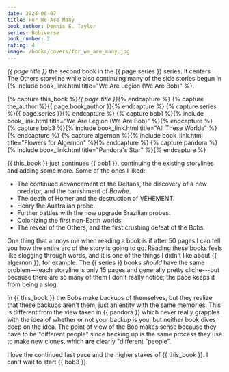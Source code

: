 ```yaml
---
date: 2024-08-07
title: For We Are Many
book_author: Dennis E. Taylor
series: Bobiverse
book_number: 2
rating: 4
image: /books/covers/for_we_are_many.jpg
---
```


<cite class="book-title">{{ page.title }}</cite> the second book in the
<span class="book-series">{{ page.series }}</span> series. It centers The
Others storyline while also continuing many of the side stories begun in {%
include book_link.html title="We Are Legion (We Are Bob)" %}.

{% capture this_book %}<cite class="book-title">{{ page.title }}</cite>{% endcapture %}
{% capture the_author %}<span class="author-name">{{ page.book_author }}</span>{% endcapture %}
{% capture series %}<span class="book-series">{{ page.series }}</span>{% endcapture %}
{% capture bob1 %}{% include book_link.html title="We Are Legion (We Are Bob)" %}{% endcapture %}
{% capture bob3 %}{% include book_link.html title="All These Worlds" %}{% endcapture %}
{% capture algernon %}{% include book_link.html title="Flowers for Algernon" %}{% endcapture %}
{% capture pandora %}{% include book_link.html title="Pandora's Star" %}{% endcapture %}

{{ this_book }} just continues {{ bob1 }}, continuing the existing storylines
and adding some more. Some of the ones I liked:

- The continued advancement of the Deltans, the discovery of a new predator,
  and the banishment of _Bawbe_.
- The death of Homer and the destruction of VEHEMENT.
- Henry the Australian probe.
- Further battles with the now upgrade Brazilian probes.
- Colonizing the first non-Earth worlds.
- The reveal of the Others, and the first crushing defeat of the Bobs.

One thing that annoys me when reading a book is if after 50 pages I can tell
you how the entire arc of the story is going to go. Reading these books feels
like slogging through words, and it is one of the things I didn't like about
{{ algernon }}, for example. The {{ series }} books _should_ have the same
problem---each storyline is only 15 pages and generally pretty cliche---but
because there are so many of them I don't really notice; the pace keeps it
from being a slog.

In {{ this_book }} the Bobs make backups of themselves, but they realize that
these backups aren't them, just an entity with the same memories. This is
different from the view taken in {{ pandora }} which never really grapples
with the idea of whether or not your backup is you; but neither book dives
deep on the idea. The point of view of the Bob makes sense because they have
to be "different people" since backing up is the same process they use to make new
clones, which **are** clearly "different "people".

I love the continued fast pace and the higher stakes of {{ this_book }}. I
can't wait to start {{ bob3 }}.
